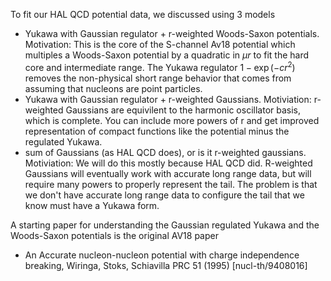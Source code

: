 To fit our HAL QCD potential data, we discussed using 3 models
- Yukawa with Gaussian regulator + r-weighted Woods-Saxon potentials.   Motivation:   This is the core of the S-channel Av18 potential which multiples a Woods-Saxon potential by a quadratic in $\mu r$ to fit the hard core and intermediate range.  The Yukawa regulator $1 - \exp(-c r^2)$ removes the non-physical short range behavior that comes from assuming that nucleons are point particles.
- Yukawa with Gaussian regulator + r-weighted Gaussians.    Motiviation:  r-weighted Gaussians are equivilent to the harmonic oscillator basis, which is complete.    You can include more powers of r and get improved representation of compact functions like the potential minus the regulated Yukawa.
- sum of Gaussians (as HAL QCD does), or is it r-weighted gaussians.   Motiviation:   We will do this mostly because HAL QCD did.   R-weighted Gaussians will eventually work with accurate long range data, but will require many powers to properly represent the tail.  The problem is that we don't have accurate long range data to configure the tail that we know must have a Yukawa form.  

A starting paper for understanding the Gaussian regulated Yukawa and the Woods-Saxon potentials is the original AV18 paper
- An Accurate nucleon-nucleon potential with charge independence breaking, Wiringa, Stoks, Schiavilla PRC 51 (1995) [nucl-th/9408016]
